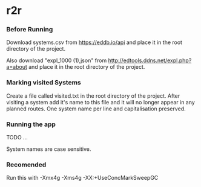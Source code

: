 # r2r

### Before Running
Download systems.csv from https://eddb.io/api and place it in the root directory
of the project.

Also download "expl_1000 (1),json" from http://edtools.ddns.net/expl.php?a=about and place it in the root directory
of the project.

### Marking visited Systems
Create a file called visited.txt in the root directory of the project. 
After visiting a system add it's name to this file and it will no longer appear in any planned routes.
One system name per line and capitalisation preserved.

### Running the app
TODO ... 

System names are case sensitive.

### Recomended
Run this with -Xmx4g -Xms4g -XX:+UseConcMarkSweepGC 
